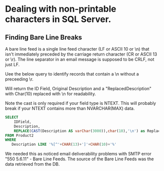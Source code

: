 # Dealing with non-printable characters in SQL Server.

## Finding Bare Line Breaks
A bare line feed is a single line feed character (LF or ASCII 10 or \n) that isn't immediately preceded by the carriage return character (CR or ASCII 13 or \r). The line separator in an email message is supposed to be CRLF, not just LF.

Uee the below query to identify records that contain a \n without a preceeding \r.

Will return the ID Field, Original Description and a "ReplacedDescription" with Char(10) replaced with \n for readability.

Note the cast is only required if your field type is NTEXT. This will probably break if your NTEXT contains more than NVARCHAR(MAX) data.

``` sql
SELECT 
    IDField, 
    Description, 
    REPLACE(CAST(Description AS varChar(3000)),char(10),'\n') as ReplacedDescription
FROM Product2
WHERE  
   Description LIKE '%[^'+CHAR(13)+']'+CHAR(10)+'%'
```

We needed this as noticed email deliverability problems with SMTP error "550 5.6.11" - Bare Line Feeds. The source of the Bare Line Feeds was the data retrieved from the DB.